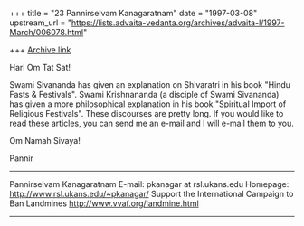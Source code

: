 +++
title = "23 Pannirselvam Kanagaratnam"
date = "1997-03-08"
upstream_url = "https://lists.advaita-vedanta.org/archives/advaita-l/1997-March/006078.html"

+++
[Archive link](https://lists.advaita-vedanta.org/archives/advaita-l/1997-March/006078.html)

Hari Om Tat Sat!

Swami Sivananda has given an explanation on Shivaratri in his book "Hindu
Fasts & Festivals". Swami Krishnananda (a disciple of Swami Sivananda)
has given a more philosophical explanation in his book "Spiritual Import
of Religious Festivals". These discourses are pretty long. If you would
like to read these articles, you can send me an e-mail and I will e-mail
them to you.

Om Namah Sivaya!

Pannir

*******************************************************
  Pannirselvam Kanagaratnam
  E-mail: pkanagar at rsl.ukans.edu
  Homepage: http://www.rsl.ukans.edu/~pkanagar/
  Support the International Campaign to Ban Landmines
  http://www.vvaf.org/landmine.html
*******************************************************

